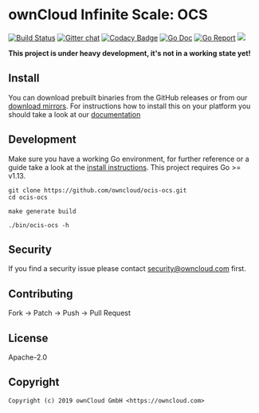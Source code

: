 # ownCloud Infinite Scale: OCS

[![Build Status](https://cloud.drone.io/api/badges/owncloud/ocis-ocs/status.svg)](https://cloud.drone.io/owncloud/ocis-ocs)
[![Gitter chat](https://badges.gitter.im/cs3org/reva.svg)](https://gitter.im/cs3org/reva)
[![Codacy Badge](https://api.codacy.com/project/badge/Grade/80a22dcfa3cb4f09ba8f63b386683d16)](https://www.codacy.com/app/owncloud/ocis-ocs?utm_source=github.com&utm_medium=referral&utm_content=owncloud/ocis-ocs&utm_campaign=Badge_Grade)
[![Go Doc](https://godoc.org/github.com/owncloud/ocis-ocs?status.svg)](http://godoc.org/github.com/owncloud/ocis-ocs)
[![Go Report](http://goreportcard.com/badge/github.com/owncloud/ocis-ocs)](http://goreportcard.com/report/github.com/owncloud/ocis-ocs)
[![](https://images.microbadger.com/badges/image/owncloud/ocis-ocs.svg)](http://microbadger.com/images/owncloud/ocis-ocs "Get your own image badge on microbadger.com")

**This project is under heavy development, it's not in a working state yet!**

## Install

You can download prebuilt binaries from the GitHub releases or from our [download mirrors](http://download.owncloud.com/ocis/ocs/). For instructions how to install this on your platform you should take a look at our [documentation](https://owncloud.github.io/ocis-ocs/)

## Development

Make sure you have a working Go environment, for further reference or a guide take a look at the [install instructions](http://golang.org/doc/install.html). This project requires Go >= v1.13.

```console
git clone https://github.com/owncloud/ocis-ocs.git
cd ocis-ocs

make generate build

./bin/ocis-ocs -h
```

## Security

If you find a security issue please contact [security@owncloud.com](mailto:security@owncloud.com) first.

## Contributing

Fork -> Patch -> Push -> Pull Request

## License

Apache-2.0

## Copyright

```console
Copyright (c) 2019 ownCloud GmbH <https://owncloud.com>
```
